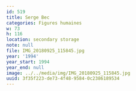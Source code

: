 ```yaml
---
id: 519
title: Serge Bec
categories: Figures humaines
w: 73
h: 116
location: secondary storage
note: null
file: IMG_20180925_115845.jpg
year: '1994'
year_start: 1994
year_end: null
image: ../../media/img/IMG_20180925_115845.jpg
uuid: 3f35f223-de73-4f48-9584-0c2386189534
---
```


